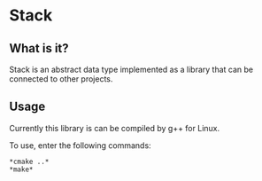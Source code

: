 # Stack

## What is it?

Stack is an abstract data type implemented as a library that can be connected to other projects.

## Usage

Currently this library is can be compiled by g++ for Linux.

To use, enter the following commands:

    *cmake ..*
    *make*
